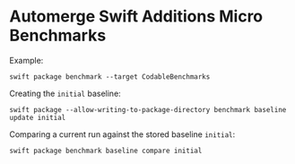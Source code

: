 # Automerge Swift Additions Micro Benchmarks

Example:

    swift package benchmark --target CodableBenchmarks

Creating the `initial` baseline:

    swift package --allow-writing-to-package-directory benchmark baseline update initial

Comparing a current run against the stored baseline `initial`:

    swift package benchmark baseline compare initial


